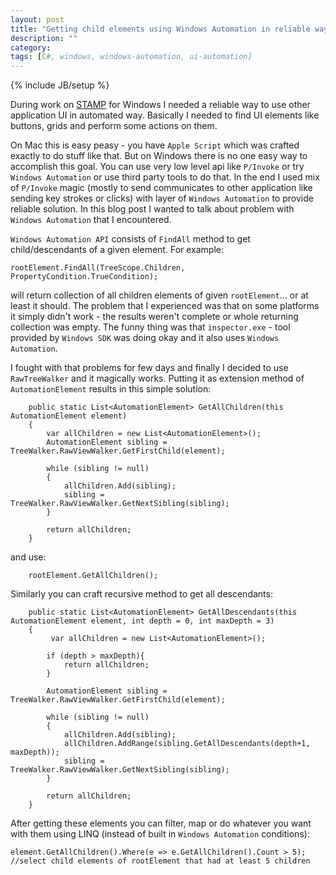 ```yaml
---
layout: post
title: "Getting child elements using Windows Automation in reliable way"
description: ""
category: 
tags: [C#, windows, windows-automation, ui-automation]
---
```

{% include JB/setup %}

During work on [STAMP](http://stampapp.io) for Windows I needed a reliable way to use other application UI in automated way. Basically I needed to find UI elements like buttons, grids and perform some actions on them. 

On Mac this is easy peasy - you have `Apple Script` which was crafted exactly to do stuff like that. But on Windows there is no one easy way to accomplish this goal. You can use very low level api like `P/Invoke` or try `Windows Automation` or use third party tools to do that. In the end I used mix of `P/Invoke` magic (mostly to send communicates to other application like sending key strokes or clicks) with layer of `Windows Automation` to provide reliable solution. In this blog post I wanted to talk about problem with `Windows Automation` that I encountered.

`Windows Automation API` consists of `FindAll` method to get child/descendants of a given element. For example:

	rootElement.FindAll(TreeScope.Children, PropertyCondition.TrueCondition);

will return collection of all children elements of given `rootElement`... or at least it should. The problem that I experienced was that on some platforms it simply didn't work - the results weren't complete or whole returning collection was empty. The funny thing was that `inspector.exe` - tool provided by `Windows SDK` was doing okay and it also uses `Windows Automation`. 

I fought with that problems for few days and finally I decided to use `RawTreeWalker` and it magically works. Putting it as extension method of `AutomationElement` results in this simple solution:

		public static List<AutomationElement> GetAllChildren(this AutomationElement element)
        {
            var allChildren = new List<AutomationElement>();
            AutomationElement sibling = TreeWalker.RawViewWalker.GetFirstChild(element);

            while (sibling != null)
            {
                allChildren.Add(sibling);
                sibling = TreeWalker.RawViewWalker.GetNextSibling(sibling);
            }

            return allChildren;
        }

and use:

		rootElement.GetAllChildren();

Similarly you can craft recursive method to get all descendants:

        public static List<AutomationElement> GetAllDescendants(this AutomationElement element, int depth = 0, int maxDepth = 3)
        {
             var allChildren = new List<AutomationElement>();

            if (depth > maxDepth){
                return allChildren;
            }

            AutomationElement sibling = TreeWalker.RawViewWalker.GetFirstChild(element);

            while (sibling != null)
            {
                allChildren.Add(sibling);
                allChildren.AddRange(sibling.GetAllDescendants(depth+1, maxDepth));
                sibling = TreeWalker.RawViewWalker.GetNextSibling(sibling);
            }

            return allChildren;
        }
                
        
After getting these elements you can filter, map or do whatever you want with them using LINQ (instead of built in `Windows Automation` conditions):

	element.GetAllChildren().Where(e => e.GetAllChildren().Count > 5); //select child elements of rootElement that had at least 5 children
